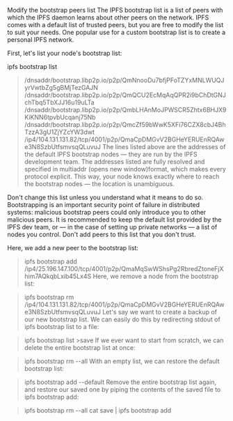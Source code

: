 Modify the bootstrap peers list
The IPFS bootstrap list is a list of peers with which the IPFS daemon learns about other peers on the network. IPFS comes with a default list of trusted peers, but you are free to modify the list to suit your needs. One popular use for a custom bootstrap list is to create a personal IPFS network.

First, let's list your node's bootstrap list:

ipfs bootstrap list
> /dnsaddr/bootstrap.libp2p.io/p2p/QmNnooDu7bfjPFoTZYxMNLWUQJyrVwtbZg5gBMjTezGAJN
> /dnsaddr/bootstrap.libp2p.io/p2p/QmQCU2EcMqAqQPR2i9bChDtGNJchTbq5TbXJJ16u19uLTa
> /dnsaddr/bootstrap.libp2p.io/p2p/QmbLHAnMoJPWSCR5Zhtx6BHJX9KiKNN6tpvbUcqanj75Nb
> /dnsaddr/bootstrap.libp2p.io/p2p/QmcZf59bWwK5XFi76CZX8cbJ4BhTzzA3gU1ZjYZcYW3dwt
> /ip4/104.131.131.82/tcp/4001/p2p/QmaCpDMGvV2BGHeYERUEnRQAwe3N8SzbUtfsmvsqQLuvuJ
The lines listed above are the addresses of the default IPFS bootstrap nodes — they are run by the IPFS development team. The addresses listed are fully resolved and specified in multiaddr (opens new window)format, which makes every protocol explicit. This way, your node knows exactly where to reach the bootstrap nodes — the location is unambiguous.

Don't change this list unless you understand what it means to do so. Bootstrapping is an important security point of failure in distributed systems: malicious bootstrap peers could only introduce you to other malicious peers. It is recommended to keep the default list provided by the IPFS dev team, or — in the case of setting up private networks — a list of nodes you control. Don't add peers to this list that you don't trust.

Here, we add a new peer to the bootstrap list:

> ipfs bootstrap add /ip4/25.196.147.100/tcp/4001/p2p/QmaMqSwWShsPg2RbredZtoneFjXhim7AQkqbLxib45Lx4S
Here, we remove a node from the bootstrap list:

> ipfs bootstrap rm /ip4/104.131.131.82/tcp/4001/p2p/QmaCpDMGvV2BGHeYERUEnRQAwe3N8SzbUtfsmvsqQLuvuJ
Let's say we want to create a backup of our new bootstrap list. We can easily do this by redirecting stdout of ipfs bootstrap list to a file:

> ipfs bootstrap list >save
If we ever want to start from scratch, we can delete the entire bootstrap list at once:

> ipfs bootstrap rm --all
With an empty list, we can restore the default bootstrap list:

> ipfs bootstrap add --default
Remove the entire bootstrap list again, and restore our saved one by piping the contents of the saved file to ipfs bootstrap add:

> ipfs bootstrap rm --all
> cat save | ipfs bootstrap add
